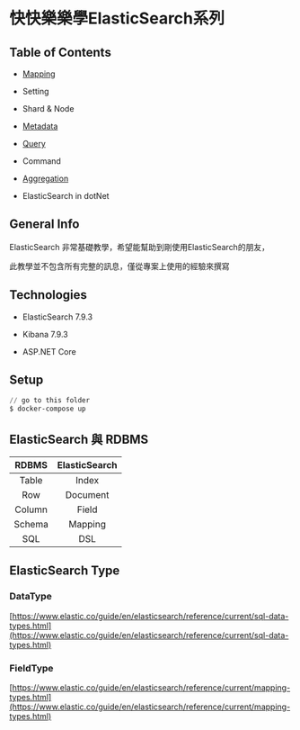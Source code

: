 # 快快樂樂學ElasticSearch系列

## Table of Contents

- [Mapping](./Mapping/README.md)

- Setting

- Shard & Node

- [Metadata](./MetaData/README.md)

- [Query](./Query/README.md)

- Command

- [Aggregation](./Aggregation/README.md)

- ElasticSearch in dotNet

  

## General Info

ElasticSearch 非常基礎教學，希望能幫助到剛使用ElasticSearch的朋友，

此教學並不包含所有完整的訊息，僅從專案上使用的經驗來撰寫




## Technologies

- ElasticSearch 7.9.3

- Kibana 7.9.3

- ASP.NET Core

  

## Setup

```powershell
// go to this folder
$ docker-compose up
```



## ElasticSearch 與 RDBMS

| RDBMS  | ElasticSearch |
| :----: | :-----------: |
| Table  |     Index     |
|  Row   |   Document    |
| Column |     Field     |
| Schema |    Mapping    |
|  SQL   |      DSL      |





## ElasticSearch Type

### DataType

[https://www.elastic.co/guide/en/elasticsearch/reference/current/sql-data-types.html](https://www.elastic.co/guide/en/elasticsearch/reference/current/sql-data-types.html)

### FieldType

[https://www.elastic.co/guide/en/elasticsearch/reference/current/mapping-types.html](https://www.elastic.co/guide/en/elasticsearch/reference/current/mapping-types.html)